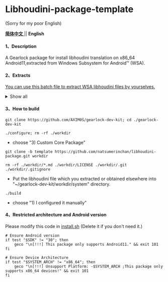 # Libhoudini-package-template
(Sorry for my poor English)

[ **简体中文** ](README_zh_cn.md) || **English** 

#### 1、Description
A Gearlock package for install libhoudini translation on x86_64 Android11,extracted from Windows Subsystem for Android™️ (WSA).

#### 2、Extracts

[You can use this batch file to extract WSA libhoudini files by yourselves.](https://gist.github.com/natsumerinchan/b7a44acadfa66d0e07ead299423695c4)

<details>
<summary>Show all</summary>

1. Arm_32(armeabi,armeabi-v7a)
- /system/bin/houdini
- /system/bin/arm/linker
- /system/lib/libhoudini.so
- /system/lib/arm/*
- /system/lib/arm/nb/*

2. Arm_64(arm64-v8a)
- /system/bin/houdini64
- /system/bin/arm64/linker64
- /system/lib64/libhoudini.so
- /system/lib64/arm64/*
- /system/lib64/arm64/nb/*

</details>

#### 3、How to build

```
git clone https://github.com/AXIM0S/gearlock-dev-kit; cd ./gearlock-dev-kit
```

```
./configure; rm -rf ./workdir 
```
- choose "3) Custom Core Package"

```
git clone -b template https://github.com/natsumerinchan/libhoudini-package.git workdir
```

```
rm -rf ./workdir/*.md ./workdir/LICENSE ./workdir/.git ./workdir/.gitignore
```

- Put the libhoudini file which you extracted or obtained elsewhere into "~/gearlock-dev-kit/workdir/system" directory.

```
./build
``` 
- choose "1) I configured it manually"

#### 4、Restricted architecture and Android version

Please modify this code in [install.sh](install.sh) (Delete it if you don't need it.)

```
# Ensure Android version
if test "$SDK" != "30"; then
	geco "\n[!!!] This package only supports Android11." && exit 101
fi

# Ensure Device Architecture
if test "$SYSTEM_ARCH" != "x86_64"; then
	geco "\n[!!!] Unsupport Platform: -$SYSTEM_ARCH ;This package only supports x86_64 devices!" && exit 101
fi
```
